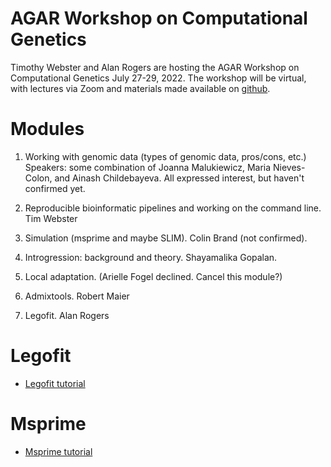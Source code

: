# AGAR Workshop on Computational Genetics

Timothy Webster and Alan Rogers are hosting the AGAR Workshop on
Computational Genetics July 27-29, 2022. The workshop will be
virtual, with lectures via Zoom and materials made available on
[github](https://github.com/alanrogers/agar22.git).

# Modules

1. Working with genomic data (types of genomic data, pros/cons, etc.)
Speakers: some combination of Joanna Malukiewicz, Maria Nieves-Colon,
and Ainash Childebayeva. All expressed interest, but haven't confirmed
yet.

2. Reproducible bioinformatic pipelines and working on the command
   line. Tim Webster

3. Simulation (msprime and maybe SLIM). Colin Brand (not confirmed).

4. Introgression: background and theory. Shayamalika Gopalan.

5. Local adaptation. (Arielle Fogel declined. Cancel this module?)

6. Admixtools. Robert Maier

7. Legofit. Alan Rogers

# Legofit

* [Legofit tutorial](legotut.pdf)

# Msprime

* [Msprime tutorial](msptut.pdf)
